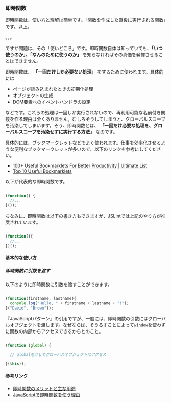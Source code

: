 ### 即時関数

即時関数は、使い方と理解は簡単です。「関数を作成した直後に実行される関数」です。以上。

。。。

ですが問題は、その「使いどころ」です。即時関数自体は知っていても、**「いつ使うのか」、「なんのために使うのか」** を知らなければその真価を発揮させることはできません。

即時関数は、 **「一回だけしか必要ない処理」** をするために使われます。具体的には
- ページが読み込まれたときの初期化処理
- オブジェクトの生成
- DOM要素へのイベントハンドラの設定

などです。これらの処理は一回しか実行されないので、再利用可能な名前付き関数を作る理由は全くありません。むしろそうしてしまうと、グローバルスコープを汚染してしまいます。そう、即時関数とは、 **「一回だけ必要な処理を、グローバルスコープを汚染せずに実行する方法」** なのです。

具体的には、ブックマークレットなどでよく使われます。仕事を効率化させるような便利なブックマークレットが多いので、以下のリンクを参考にしてください。

- [100+ Useful Bookmarklets For Better Productivity | Ultimate List](http://www.hongkiat.com/blog/100-useful-bookmarklets-for-better-productivity-ultimate-list/)
- [Top 10 Useful Bookmarklets](http://lifehacker.com/395697/top-10-useful-bookmarklets)


以下が代表的な即時関数です。

```js

(function() {
  //...
}());

```

ちなみに、即時関数は以下の書き方もできますが、JSLintでは上記のやり方が推奨されています。

```js

(function(){
  //...
})();

```

#### 基本的な使い方

##### 即時関数に引数を渡す

以下のように即時関数に引数を渡すことができます。

```js

(function(firstname, lastname){
  console.log("Hello, " + firstname + lastname + "!");
}("David", "Brown"));

```

『JavaScriptパターン』の引用ですが、一般には、即時関数の引数にはグローバルオブジェクトを渡します。なぜならば、そうるすことによって`window`を使わずに関数の内部からアクセスできるからとのこと。

```js

(function (global) {

  // globalを介してグローバルオブジェクトにアクセス

}(this));

```


#### 参考リンク
- [即時関数のメリットと主な用途](http://analogic.jp/immediate-function/)
- [JavaScriptで即時関数を使う理由](http://qiita.com/katsukii/items/cfe9fd968ba0db603b1e)
